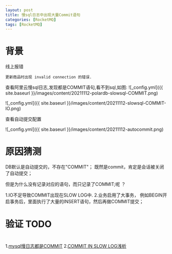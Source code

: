 ```yaml
---
layout: post
title: 慢sql日志中出现大量Commit语句
categories: [RocketMQ]
tags: [RocketMQ]
---
```


# 背景
线上报错
```
更新商品时出现 invalid connection 的错误.
```

查看阿里云慢sql日志,发现都是COMMIT语句,看不到sql,如图:
![_config.yml]({{ site.baseurl }}/images/content/20211112-polardb-slowsql-COMMIT.png)

![_config.yml]({{ site.baseurl }}/images/content/20211112-slowsql-COMMIT-IO.png)

查看自动提交配置

![_config.yml]({{ site.baseurl }}/images/content/20211112-autocommit.png)


# 原因猜测 
DB默认是自动提交的，不存在"COMMIT"； 既然是commit，肯定是会话被关闭了自动提交；

但是为什么没有记录对应的语句，而只记录了COMMIT;呢 ？

1.IO不足导致COMMIT出现在SLOW LOG中.
2.业务启用了大事务， 例如BEGIN开启事务后，里面执行了大量的INSERT语句，然后再做COMMIT提交；
  
# 验证 TODO

#  
1.[mysql慢日志都是COMMIT](https://blog.csdn.net/JSWANGCHANG/article/details/108856869)
2.[COMMIT IN SLOW LOG浅析](https://www.modb.pro/db/52829)